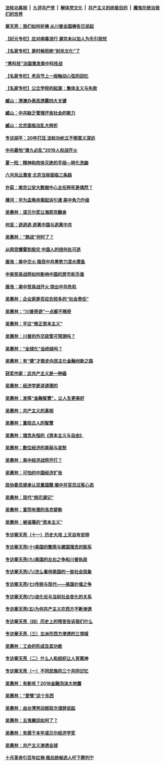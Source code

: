 

####  [法轮功真相](../../../../basic/blob/master/README.md?t=06241631) &nbsp;|&nbsp; [九评共产党](../../../../9ping.md/blob/master/README.md?t=06241631) &nbsp;|&nbsp; [解体党文化](../../../../jtdwh.md/blob/master/README.md?t=06241631)  &nbsp;|&nbsp; [共产主义的终极目的](../../../../gczydzjmd.md/blob/master/README.md?t=06241631) &nbsp;|&nbsp; [魔鬼在统治我们的世界](../../../../mgztzwmdsj.md/blob/master/README.md?t=06241631) 

#### [章天亮：我们如何祈祷 从川普全国祷告日说起](../pages/nsc423/n11944627.md?t=06241631) 

#### [【纪元专栏】应对病毒流行 渥京未以加人为先引担忧](../pages/nsc423/n11875714.md?t=06241631) 

#### [【名家专栏】是时候拒绝“封杀文化”了](../pages/nsc423/n11814093.md?t=06241631) 

#### [“黑科技”治国激发美中科技战](../pages/nsc423/n11638056.md?t=06241631) 

#### [【名家专栏】老兵节上一段触动心弦的回忆](../pages/nsc423/n11646016.md?t=06241631) 

#### [【名家专栏】公立学校的起源：集体主义与失败](../pages/nsc423/n11601833.md?t=06241631) 

#### [臧山：港澳办表态透露四大关键](../pages/nsc423/n11421628.md?t=06241631) 

#### [臧山：中共缺乏管理开放社会的能力](../pages/nsc423/n11407457.md?t=06241631) 

#### [臧山：北京面临治乱大转折](../pages/nsc423/n11406895.md?t=06241631) 

#### [专访胡平：20年打压 法轮功屹立不倒意义深远](../pages/nsc423/n11398800.md?t=06241631) 

#### [中共最怕“逢九必乱”2019人权战开火](../pages/nsc423/n11385248.md?t=06241631) 

#### [夏一阳：精神和肉体灭绝的手段—转化洗脑](../pages/nsc423/n11368250.md?t=06241631) 

#### [六月风云激变 北京当局面临三条路](../pages/nsc423/n11313668.md?t=06241631) 

#### [许茹：南京公安大数据中心主任猝死是偶然？](../pages/nsc423/n11064744.md?t=06241631) 

#### [横河：华为孟晚舟案起诉引渡 美中角力升级](../pages/nsc423/n11027230.md?t=06241631) 

#### [吴惠林：诺贝尔奖让海耶克翻身](../pages/nsc423/n10890049.md?t=06241631) 

#### [何坚：逃逃逃 逃离中国与逃离中共](../pages/nsc423/n10592891.md?t=06241631) 

#### [吴惠林：“商战”何时了？](../pages/nsc423/n10573558.md?t=06241631) 

#### [从网贷爆雷到股灾 中国人的钱何处可逃](../pages/nsc423/n10572800.md?t=06241631) 

#### [唐浩：美中交火 隐现中共黑势力混水摸鱼](../pages/nsc423/n10544040.md?t=06241631) 

#### [中美贸易战将如何影响中国的房市和币值](../pages/nsc423/n10543697.md?t=06241631) 

#### [唐浩：美中贸易战开火 烧出中共危机](../pages/nsc423/n10540126.md?t=06241631) 

#### [吴惠林：企业家是否应负较多的“社会责任”](../pages/nsc423/n10535022.md?t=06241631) 

#### [吴惠林：“川普奇迹”一点都不稀奇](../pages/nsc423/n10512808.md?t=06241631) 

#### [吴惠林：平议“修正资本主义”](../pages/nsc423/n10495724.md?t=06241631) 

#### [吴惠林：川普的外交政策可预测吗？](../pages/nsc423/n10462387.md?t=06241631) 

#### [吴惠林：“全球化”会终结吗？](../pages/nsc423/n10452838.md?t=06241631) 

#### [吴惠林：有“德”才能走向民主化金融创新之路](../pages/nsc423/n10432292.md?t=06241631) 

#### [获奖作家：这共产主义是一种癌](../pages/nsc423/n10431541.md?t=06241631) 

#### [吴惠林：经济学是讲道德的](../pages/nsc423/n10398014.md?t=06241631) 

#### [吴惠林：发挥“金融智慧”，让人生更美好](../pages/nsc423/n10375019.md?t=06241631) 

#### [吴惠林：共产主义的真相](../pages/nsc423/n10351394.md?t=06241631) 

#### [吴惠林：重拾古人的智慧](../pages/nsc423/n10337691.md?t=06241631) 

#### [吴惠林：理念永恒的《资本主义与自由》](../pages/nsc423/n10316274.md?t=06241631) 

#### [吴惠林：数位经济的美丽与哀愁](../pages/nsc423/n10292946.md?t=06241631) 

#### [吴惠林：美中经济战将开打？](../pages/nsc423/n10258825.md?t=06241631) 

#### [吴惠林：可怕的中国经济扩张](../pages/nsc423/n10219147.md?t=06241631) 

#### [政协委员提承认双重国籍 揭中共官员过客心态](../pages/nsc423/n10208809.md?t=06241631) 

#### [吴惠林：现代“桃花源记”](../pages/nsc423/n10185234.md?t=06241631) 

#### [吴惠林：富而有德的洛克斐勒](../pages/nsc423/n10142264.md?t=06241631) 

#### [吴惠林：被诬蔑的“资本主义”](../pages/nsc423/n10124816.md?t=06241631) 

#### [专访章天亮（十一）历史大戏 上天自有安排](../pages/nsc423/n10094905.md?t=06241631) 

#### [专访章天亮(十)美国的繁荣与建国理念的联系](../pages/nsc423/n10094899.md?t=06241631) 

#### [专访章天亮(九)美国的左右之争和川普执政](../pages/nsc423/n10094889.md?t=06241631) 

#### [专访章天亮(八)怎么看待美国的一些社会现象](../pages/nsc423/n10094857.md?t=06241631) 

#### [专访章天亮(七)传统与现代——美国价值之争](../pages/nsc423/n10093140.md?t=06241631) 

#### [专访章天亮(六)进化论与当前社会变化的关系](../pages/nsc423/n10092036.md?t=06241631) 

#### [专访章天亮(五)为何共产主义在西方不断渗透](../pages/nsc423/n10083620.md?t=06241631) 

#### [专访章天亮（四）历史上的预言告诉我们什么](../pages/nsc423/n10083606.md?t=06241631) 

#### [专访章天亮（三）左派在西方渗透的三领域](../pages/nsc423/n10081115.md?t=06241631) 

#### [吴惠林：工会的形成及其功能](../pages/nsc423/n10080633.md?t=06241631) 

#### [专访章天亮（二）什么人和组织让人背离神](../pages/nsc423/n10076637.md?t=06241631) 

#### [专访章天亮（一）不同民族的三个共同记忆](../pages/nsc423/n10074188.md?t=06241631) 

#### [吴惠林：有影呒？2018金融泡沫大地震](../pages/nsc423/n10040534.md?t=06241631) 

#### [吴惠林：“爱情”这个东西](../pages/nsc423/n10019423.md?t=06241631) 

#### [吴惠林：由台湾劳动部政次请辞说起](../pages/nsc423/n9979679.md?t=06241631) 

#### [吴惠林：五鬼搬运如何了？](../pages/nsc423/n9925338.md?t=06241631) 

#### [吴惠林：有感于本年诺贝尔经济学奖](../pages/nsc423/n9871883.md?t=06241631) 

#### [吴惠林：共产主义渗透全球](../pages/nsc423/n9812748.md?t=06241631) 

#### [十月革命引百年红祸 俄总统候选人吁下葬列宁](../pages/nsc423/n9810182.md?t=06241631) 

